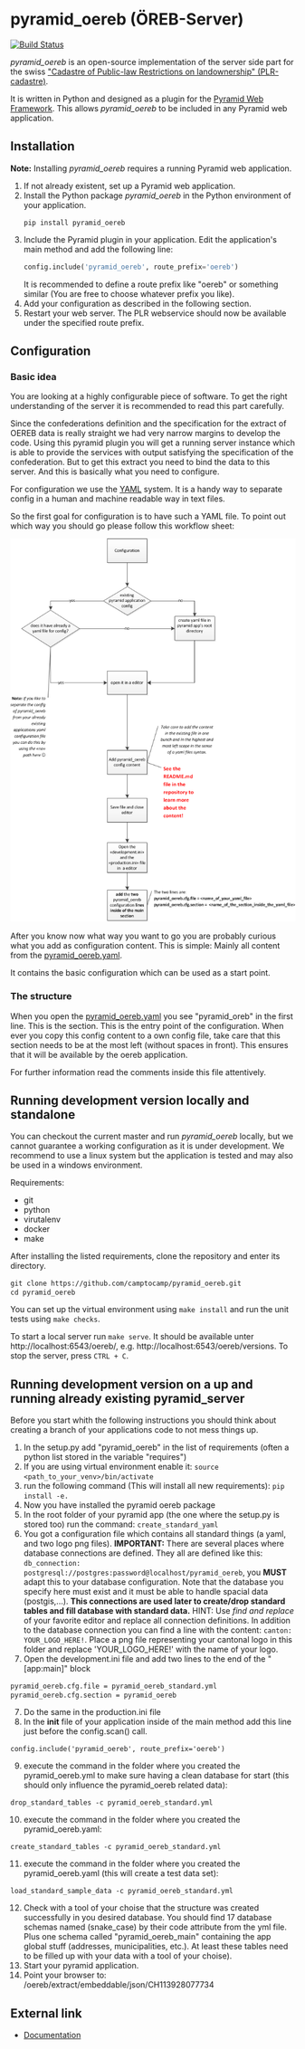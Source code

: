 pyramid_oereb (ÖREB-Server)
===========================
[![Build Status](https://travis-ci.com/camptocamp/pyramid_oereb.svg?token=oTUZsPVUPe1BYV5bzANE&branch=master)](https://travis-ci.com/camptocamp/pyramid_oereb)

_pyramid_oereb_ is an open-source implementation of the server side part for the swiss ["Cadastre of Public-law Restrictions on landownership" (PLR-cadastre)](https://www.cadastre.ch/en/oereb.html).

It is written in Python and designed as a plugin for the [Pyramid Web Framework](http://docs.pylonsproject.org/projects/pyramid/en/latest/). This allows _pyramid_oereb_ to be included in any Pyramid web application.

Installation
------------

**Note:** Installing _pyramid_oereb_ requires a running Pyramid web application.

1.  If not already existent, set up a Pyramid web application.
2.  Install the Python package _pyramid_oereb_ in the Python environment of your application.
    ```
    pip install pyramid_oereb
    ```
3.  Include the Pyramid plugin in your application. Edit the application's main method and add the following
line:
    ```python
    config.include('pyramid_oereb', route_prefix='oereb')
    ```
    It is recommended to define a route prefix like "oereb" or something similar (You are free to choose
    whatever prefix you like).
4.  Add your configuration as described in the following section.
5.  Restart your web server. The PLR webservice should now be available under the specified route prefix.


Configuration
-------------

### Basic idea

You are looking at a highly configurable piece of software. To get the right understanding of the server it
is recommended to read this part carefully.

Since the confederations definition and the specification for the extract of OEREB data is really straight
 we had very narrow margins to develop the code. Using this pyramid plugin you will get a running server
 instance which is able to provide the services with output satisfying the specification of the confederation.
 But to get this extract you need to bind the data to this server. And this is basically what you need to
 configure.

For configuration we use the [YAML](http://www.yaml.org/spec/1.2/spec.html) system. It is a handy way to
separate config in a human and machine readable way in text files.

So the first goal for configuration is to have such a YAML file. To point out which way you should go please
follow this workflow sheet:

![Screenshot](doc/images/configuration_workflow.png)

After you know now what way you want to go you are probably curious what you add as configuration content.
This is simple: Mainly all content from the [pyramid_oereb.yaml](https://github.com/camptocamp/pyramid_oereb/blob/master/pyramid_oereb/standard/pyramid_oereb.yml).

It contains the basic configuration which can be used as a start point.

### The structure

When you open the [pyramid_oereb.yaml](pyramid_oereb.yml) you see "pyramid_oreb" in the first line. This is
the section. This is the entry point of the configuration. When ever you copy this config content to a own
config file, take care that this section needs to be at the most left (without spaces in front). This ensures
that it will be available by the oereb application.

For further information read the comments inside this file attentively.

Running development version locally and standalone
--------------------------------------------------

You can checkout the current master and run _pyramid_oereb_ locally, but we cannot guarantee a working
configuration as it is under development. We recommend to use a linux system but the application is tested
and may also be used in a windows environment.

Requirements:
-   git
-   python
-   virutalenv
-   docker
-   make

After installing the listed requirements, clone the repository and enter its directory.
```
git clone https://github.com/camptocamp/pyramid_oereb.git
cd pyramid_oereb
```

You can set up the virtual environment using `make install` and run the unit tests using `make checks`.

To start a local server run `make serve`. It should be available unter http://localhost:6543/oereb/, e.g.
http://localhost:6543/oereb/versions. To stop the server, press `CTRL + C`.

Running development version on a up and running already existing pyramid_server
-------------------------------------------------------------------------------

Before you start whith the following instructions you should think about creating a branch of your applications code to not mess things up.

1. In the setup.py add "pyramid_oereb" in the list of requirements (often a python list stored in the variable "requires")
2. If you are using virtual environment enable it:
```source <path_to_your_venv>/bin/activate```
3. run the following command (This will install all new requirements):
```pip install -e.```
3. Now you have installed the pyramid oereb package
4. In the root folder of your pyramid app (the one where the setup.py is stored too) run the command: ```create_standard_yaml```
5. You got a configuration file which contains all standard things (a yaml, and two logo png files). **IMPORTANT:** There are several places where database connections are defined. They all are defined like this: ```db_connection: postgresql://postgres:password@localhost/pyramid_oereb```, you **MUST** adapt this to your database configuration. Note that the database you specify here must exist and it must be able to handle spacial data (postgis,...). **This connections are used later to create/drop standard tables and fill database with standard data.** HINT: Use *find and replace* of your favorite editor and replace all connection definitions. In addition to the database connection you can find a line with the content: ```canton: YOUR_LOGO_HERE!```. Place a png file representing your cantonal logo in this folder and replace 'YOUR_LOGO_HERE!' with the name of your logo.
6. Open the development.ini file and add two lines to the end of the "[app:main]" block
```
pyramid_oereb.cfg.file = pyramid_oereb_standard.yml
pyramid_oereb.cfg.section = pyramid_oereb
```
7. Do the same in the production.ini file
8. In the __init__ file of your application inside of the main method add this line just before the config.scan() call.
```
config.include('pyramid_oereb', route_prefix='oereb')
```
9. execute the command in the folder where you created the pyramid_oereb.yml to make sure having a clean database for start (this should only influence the pyramid_oereb related data):
```
drop_standard_tables -c pyramid_oereb_standard.yml
```
10. execute the command in the folder where you created the pyramid_oereb.yaml:
```
create_standard_tables -c pyramid_oereb_standard.yml
```
11. execute the command in the folder where you created the pyramid_oereb.yaml (this will create a test data set):
```
load_standard_sample_data -c pyramid_oereb_standard.yml
```
12. Check with a tool of your choise that the structure was created successfully in you desired database. You should find 17 database schemas named (snake_case) by their code attribute from the yml file. Plus one schema called "pyramid_oereb_main" containing the app global stuff (addresses, municipalities, etc.). At least these tables need to be filled up with your data with a tool of your choise).
13. Start your pyramid application.
14. Point your browser to: <your pyramid applications root url>/oereb/extract/embeddable/json/CH113928077734

External link
-------------

- [Documentation](https://camptocamp.github.io/pyramid_oereb/doc/)
